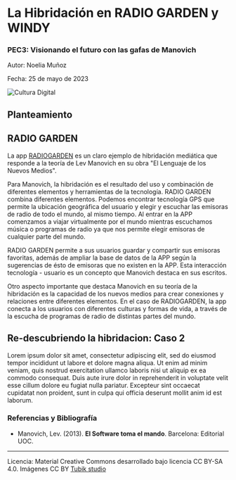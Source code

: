 # La Hibridación en RADIO GARDEN y WINDY

### PEC3: Visionando el futuro con las gafas de Manovich  


Autor: Noelia Muñoz


Fecha: 25 de mayo de 2023

![Cultura Digital](https://miro.medium.com/max/1400/0*9PyyNvrO2PcD3KuU.png) 



## Planteamiento



## RADIO GARDEN

La app [RADIOGARDEN](https://radiogarden.com/) es un claro ejemplo de hibridación mediática que responde a la teoría de Lev Manovich en su obra "El Lenguaje de los Nuevos Medios". 

Para Manovich, la hibridación es el resultado del uso y combinación de diferentes elementos y herramientas de la tecnología. RADIO GARDEN combina diferentes elementos. Podemos encontrar tecnología GPS que permite la ubicación geográfica del usuario y elegir y escuchar las emisoras de radio de todo el mundo, al mismo tiempo. Al entrar en la APP comenzamos a viajar virtualmente por el mundo mientras escuchamos música o programas de radio ya que nos permite elegir emisoras de cualquier parte del mundo.

RADIO GARDEN permite a sus usuarios guardar y compartir sus emisoras favoritas, además de ampliar la base de datos de la APP según la sugerencias de ésto de emisoras que no existen en la APP. Esta interacción tecnología - usuario es un concepto que Manovich destaca en sus escritos.

Otro aspecto importante que destaca Manovich en su teoría de la hibridación es la capacidad de los nuevos medios para crear conexiones y relaciones entre diferentes elementos. En el caso de RADIOGARDEN, la app conecta a los usuarios con diferentes culturas y formas de vida, a través de la escucha de programas de radio de distintas partes del mundo.


## Re-descubriendo la hibridacion: Caso 2

Lorem ipsum dolor sit amet, consectetur adipiscing elit, sed do eiusmod tempor incididunt ut labore et dolore magna aliqua. Ut enim ad minim veniam, quis nostrud exercitation ullamco laboris nisi ut aliquip ex ea commodo consequat. Duis aute irure dolor in reprehenderit in voluptate velit esse cillum dolore eu fugiat nulla pariatur. Excepteur sint occaecat cupidatat non proident, sunt in culpa qui officia deserunt mollit anim id est laborum.


### Referencias y Bibliografía

* Manovich, Lev. (2013). **El Software toma el mando**. Barcelona: Editorial UOC. 


----

Licencia: Material Creative Commons desarrollado bajo licencia CC BY-SA 4.0. Imágenes CC BY [Tubik studio](https://blog.tubikstudio.com/how-to-create-original-flat-illustrations-designers-tips/) 
